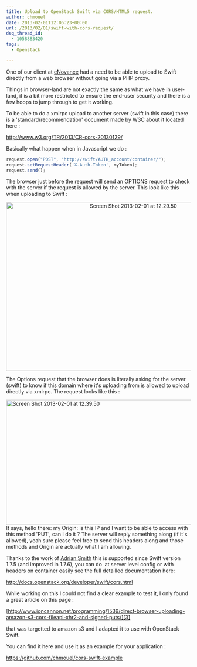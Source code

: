 ```yaml
---
title: Upload to OpenStack Swift via CORS/HTML5 request.
author: chmouel
date: 2013-02-01T12:06:23+00:00
url: /2013/02/01/swift-with-cors-request/
dsq_thread_id:
  - 1058883420
tags:
  - Openstack

---
```

One of our client at [eNovance][1] had a need to be able to upload to Swift directly from a web browser without going via a PHP proxy.

Things in browser-land are not exactly the same as what we have in user-land, it is a bit more restricted to ensure the end-user security and there is a few hoops to jump through to get it working.

To be able to do a xmlrpc upload to another server (swift in this case) there is a 'standard/recommendation' document made by W3C about it located here :

<http://www.w3.org/TR/2013/CR-cors-20130129/>

Basically what happen when in Javascript we do :


```javascript
request.open("POST", "http://swift/AUTH_account/container/");
request.setRequestHeader('X-Auth-Token', myToken);
request.send();
```


The browser just before the request will send an OPTIONS request to check with the server if the request is allowed by the server. This look like this when uploading to Swift :

<p style="text-align: center;">
  <a href="/wp-content/uploads/2013/02/Screen-Shot-2013-02-01-at-12.29.50.png"><img loading="lazy" class="aligncenter  wp-image-575" alt="Screen Shot 2013-02-01 at 12.29.50" src="/wp-content/uploads/2013/02/Screen-Shot-2013-02-01-at-12.29.50.png" width="678" height="459" srcset="https://blog.chmouel.com/wp-content/uploads/2013/02/Screen-Shot-2013-02-01-at-12.29.50.png 968w, https://blog.chmouel.com/wp-content/uploads/2013/02/Screen-Shot-2013-02-01-at-12.29.50-300x203.png 300w" sizes="(max-width: 678px) 100vw, 678px" /></a>
</p>

The Options request that the browser does is literally asking for the server (swift) to know if this domain where it's uploading from is allowed to upload directly via xmlrpc. The request looks like this :

<p style="text-align: left;">
  <a href="/wp-content/uploads/2013/02/Screen-Shot-2013-02-01-at-12.39.50.png"><img loading="lazy" class="aligncenter  wp-image-576" alt="Screen Shot 2013-02-01 at 12.39.50" src="/wp-content/uploads/2013/02/Screen-Shot-2013-02-01-at-12.39.50.png" width="564" height="340" srcset="/wp-content/uploads/2013/02/Screen-Shot-2013-02-01-at-12.39.50.png 806w, /wp-content/uploads/2013/02/Screen-Shot-2013-02-01-at-12.39.50-300x180.png 300w" sizes="(max-width: 564px) 100vw, 564px" /></a>It says, hello there: my Origin: is this IP and I want to be able to access with this method 'PUT', can I do it ? The server will reply something along (if it's allowed), yeah sure please feel free to send this headers along and those methods and Origin are actually what I am allowing.
</p>

Thanks to the work of [Adrian Smith][2] this is supported since Swift version 1.7.5 (and improved in 1.7.6), you can do  at server level config or with headers on container easily see the full detailled documentation here:

<http://docs.openstack.org/developer/swift/cors.html>

While working on this I could not find a clear example to test it, I only found a great article on this page :

[http://www.ioncannon.net/programming/1539/direct-browser-uploading-amazon-s3-cors-fileapi-xhr2-and-signed-puts/][3]

that was targetted to amazon s3 and I adapted it to use with OpenStack Swift.

You can find it here and use it as an example for your application :

<https://github.com/chmouel/cors-swift-example>

 [1]: http://enovance.com
 [2]: http://www.17od.com/
 [3]: ttp://www.ioncannon.net/programming/1539/direct-browser-uploading-amazon-s3-cors-fileapi-xhr2-and-signed-puts/
